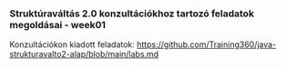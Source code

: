 ### Struktúraváltás 2.0 konzultációkhoz tartozó feladatok megoldásai - week01

Konzultációkon kiadott feladatok:
https://github.com/Training360/java-strukturavalto2-alap/blob/main/labs.md
